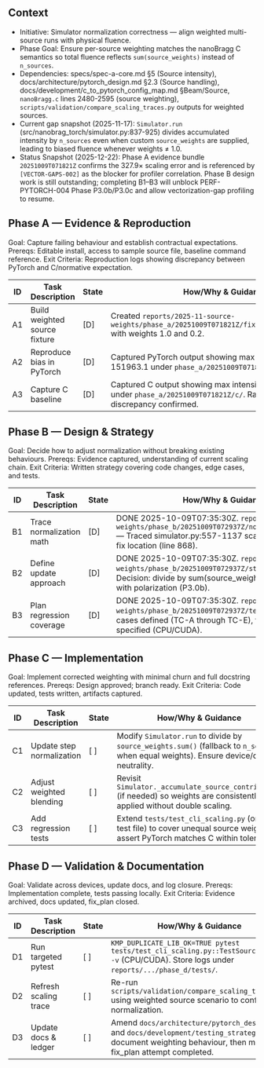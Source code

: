 ## Context
- Initiative: Simulator normalization correctness — align weighted multi-source runs with physical fluence.
- Phase Goal: Ensure per-source weighting matches the nanoBragg C semantics so total fluence reflects `sum(source_weights)` instead of `n_sources`.
- Dependencies: specs/spec-a-core.md §5 (Source intensity), docs/architecture/pytorch_design.md §2.3 (Source handling), docs/development/c_to_pytorch_config_map.md §Beam/Source, `nanoBragg.c` lines 2480-2595 (source weighting), `scripts/validation/compare_scaling_traces.py` outputs for weighted sources.
- Current gap snapshot (2025-11-17): `Simulator.run` (src/nanobrag_torch/simulator.py:837-925) divides accumulated intensity by `n_sources` even when custom `source_weights` are supplied, leading to biased fluence whenever weights ≠ 1.0.
- Status Snapshot (2025-12-22): Phase A evidence bundle `20251009T071821Z` confirms the 327.9× scaling error and is referenced by `[VECTOR-GAPS-002]` as the blocker for profiler correlation. Phase B design work is still outstanding; completing B1–B3 will unblock PERF-PYTORCH-004 Phase P3.0b/P3.0c and allow vectorization-gap profiling to resume.

## Phase A — Evidence & Reproduction
Goal: Capture failing behaviour and establish contractual expectations.
Prereqs: Editable install, access to sample source file, baseline command reference.
Exit Criteria: Reproduction logs showing discrepancy between PyTorch and C/normative expectation.

| ID | Task Description | State | How/Why & Guidance |
| --- | --- | --- | --- |
| A1 | Build weighted source fixture | [D] | Created `reports/2025-11-source-weights/phase_a/20251009T071821Z/fixtures/two_sources.txt` with weights 1.0 and 0.2. |
| A2 | Reproduce bias in PyTorch | [D] | Captured PyTorch output showing max intensity 101.1, total 151963.1 under `phase_a/20251009T071821Z/py/`. |
| A3 | Capture C baseline | [D] | Captured C output showing max intensity 0.009, total 463.4 under `phase_a/20251009T071821Z/c/`. Ratio = 327.9× discrepancy confirmed. |

## Phase B — Design & Strategy
Goal: Decide how to adjust normalization without breaking existing behaviours.
Prereqs: Evidence captured, understanding of current scaling chain.
Exit Criteria: Written strategy covering code changes, edge cases, and tests.

| ID | Task Description | State | How/Why & Guidance |
| --- | --- | --- | --- |
| B1 | Trace normalization math | [D] | DONE 2025-10-09T07:35:30Z. `reports/2025-11-source-weights/phase_b/20251009T072937Z/normalization_flow.md` — Traced simulator.py:557-1137 scaling path; identified fix location (line 868). |
| B2 | Define update approach | [D] | DONE 2025-10-09T07:35:30Z. `reports/2025-11-source-weights/phase_b/20251009T072937Z/strategy.md` — Decision: divide by sum(source_weights). No coupling with polarization (P3.0b). |
| B3 | Plan regression coverage | [D] | DONE 2025-10-09T07:35:30Z. `reports/2025-11-source-weights/phase_b/20251009T072937Z/tests.md` — 5 test cases defined (TC-A through TC-E), tolerance tiers specified (CPU/CUDA). |

## Phase C — Implementation
Goal: Implement corrected weighting with minimal churn and full docstring references.
Prereqs: Design approved; branch ready.
Exit Criteria: Code updated, tests written, artifacts captured.

| ID | Task Description | State | How/Why & Guidance |
| --- | --- | --- | --- |
| C1 | Update step normalization | [ ] | Modify `Simulator.run` to divide by `source_weights.sum()` (fallback to `n_sources` when equal weights). Ensure device/dtype neutrality. |
| C2 | Adjust weighted blending | [ ] | Revisit `Simulator._accumulate_source_contribution` (if needed) so weights are consistently applied without double scaling. |
| C3 | Add regression tests | [ ] | Extend `tests/test_cli_scaling.py` (or new test file) to cover unequal source weights; assert PyTorch matches C within tolerance. |

## Phase D — Validation & Documentation
Goal: Validate across devices, update docs, and log closure.
Prereqs: Implementation complete, tests passing locally.
Exit Criteria: Evidence archived, docs updated, fix_plan closed.

| ID | Task Description | State | How/Why & Guidance |
| --- | --- | --- | --- |
| D1 | Run targeted pytest | [ ] | `KMP_DUPLICATE_LIB_OK=TRUE pytest tests/test_cli_scaling.py::TestSourceWeights -v` (CPU/CUDA). Store logs under `reports/.../phase_d/tests/`. |
| D2 | Refresh scaling trace | [ ] | Re-run `scripts/validation/compare_scaling_traces.py` using weighted source scenario to confirm normalization. |
| D3 | Update docs & ledger | [ ] | Amend `docs/architecture/pytorch_design.md` and `docs/development/testing_strategy.md` to document weighting behaviour, then mark fix_plan attempt completed. |
